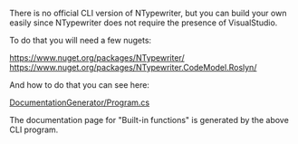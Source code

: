 There is no official CLI version of NTypewriter, but you can build your own easily since NTypewriter does not require the presence of VisualStudio.

To do that you will need a few nugets:

https://www.nuget.org/packages/NTypewriter/
https://www.nuget.org/packages/NTypewriter.CodeModel.Roslyn/

And how to do that you can see here:

[DocumentationGenerator/Program.cs](../DocumentationGenerator/Program.cs)

The documentation page for "Built-in functions" is generated by the above CLI program.
